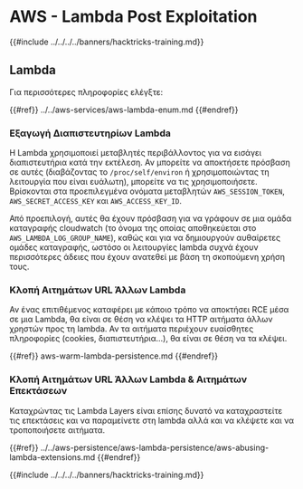 # AWS - Lambda Post Exploitation

{{#include ../../../../banners/hacktricks-training.md}}

## Lambda

Για περισσότερες πληροφορίες ελέγξτε:

{{#ref}}
../../aws-services/aws-lambda-enum.md
{{#endref}}

### Εξαγωγή Διαπιστευτηρίων Lambda

Η Lambda χρησιμοποιεί μεταβλητές περιβάλλοντος για να εισάγει διαπιστευτήρια κατά την εκτέλεση. Αν μπορείτε να αποκτήσετε πρόσβαση σε αυτές (διαβάζοντας το `/proc/self/environ` ή χρησιμοποιώντας τη λειτουργία που είναι ευάλωτη), μπορείτε να τις χρησιμοποιήσετε. Βρίσκονται στα προεπιλεγμένα ονόματα μεταβλητών `AWS_SESSION_TOKEN`, `AWS_SECRET_ACCESS_KEY` και `AWS_ACCESS_KEY_ID`.

Από προεπιλογή, αυτές θα έχουν πρόσβαση για να γράφουν σε μια ομάδα καταγραφής cloudwatch (το όνομα της οποίας αποθηκεύεται στο `AWS_LAMBDA_LOG_GROUP_NAME`), καθώς και για να δημιουργούν αυθαίρετες ομάδες καταγραφής, ωστόσο οι λειτουργίες lambda συχνά έχουν περισσότερες άδειες που έχουν ανατεθεί με βάση τη σκοπούμενη χρήση τους.

### Κλοπή Αιτημάτων URL Άλλων Lambda

Αν ένας επιτιθέμενος καταφέρει με κάποιο τρόπο να αποκτήσει RCE μέσα σε μια Lambda, θα είναι σε θέση να κλέψει τα HTTP αιτήματα άλλων χρηστών προς τη lambda. Αν τα αιτήματα περιέχουν ευαίσθητες πληροφορίες (cookies, διαπιστευτήρια...), θα είναι σε θέση να τα κλέψει.

{{#ref}}
aws-warm-lambda-persistence.md
{{#endref}}

### Κλοπή Αιτημάτων URL Άλλων Lambda & Αιτημάτων Επεκτάσεων

Καταχρώντας τις Lambda Layers είναι επίσης δυνατό να καταχραστείτε τις επεκτάσεις και να παραμείνετε στη lambda αλλά και να κλέψετε και να τροποποιήσετε αιτήματα.

{{#ref}}
../../aws-persistence/aws-lambda-persistence/aws-abusing-lambda-extensions.md
{{#endref}}

{{#include ../../../../banners/hacktricks-training.md}}
